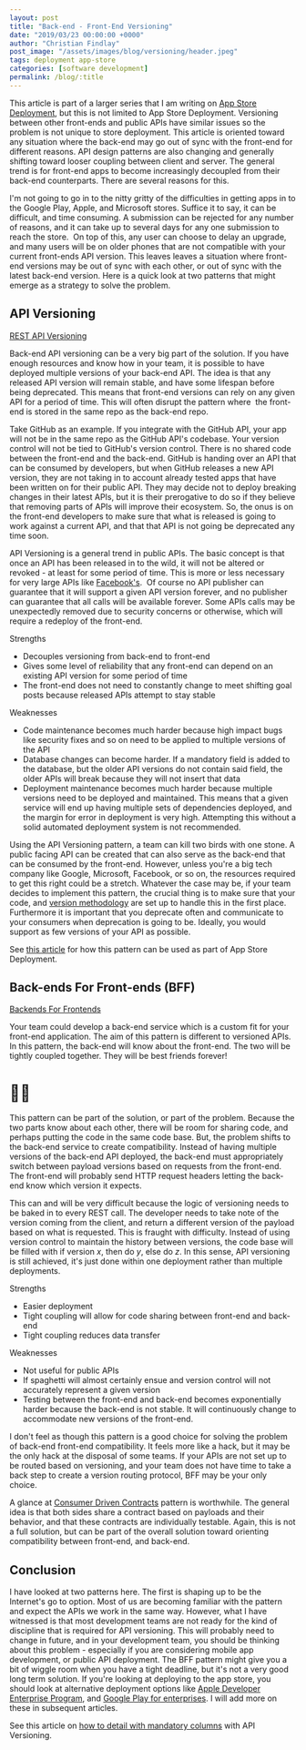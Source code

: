 ```yaml
---
layout: post
title: "Back-end - Front-End Versioning"
date: "2019/03/23 00:00:00 +0000"
author: "Christian Findlay"
post_image: "/assets/images/blog/versioning/header.jpeg"
tags: deployment app-store
categories: [software development]
permalink: /blog/:title
---
```


This article is part of a larger series that I am writing on [App Store Deployment](/app-store-deployment/), but this is not limited to App Store Deployment. Versioning between other front-ends and public APIs have similar issues so the problem is not unique to store deployment. This article is oriented toward any situation where the back-end may go out of sync with the front-end for different reasons. API design patterns are also changing and generally shifting toward looser coupling between client and server. The general trend is for front-end apps to become increasingly decoupled from their back-end counterparts. There are several reasons for this.

I'm not going to go in to the nitty gritty of the difficulties in getting apps in to the Google Play, Apple, and Microsoft stores. Suffice it to say, it can be difficult, and time consuming. A submission can be rejected for any number of reasons, and it can take up to several days for any one submission to reach the store.  On top of this, any user can choose to delay an upgrade, and many users will be on older phones that are not compatible with your current front-ends API version. This leaves leaves a situation where front-end versions may be out of sync with each other, or out of sync with the latest back-end version. Here is a quick look at two patterns that might emerge as a strategy to solve the problem.

API Versioning
--------------

[REST API Versioning](https://restfulapi.net/versioning/)

Back-end API versioning can be a very big part of the solution. If you have enough resources and know how in your team, it is possible to have deployed multiple versions of your back-end API. The idea is that any released API version will remain stable, and have some lifespan before being deprecated. This means that front-end versions can rely on any given API for a period of time. This will often disrupt the pattern where  the front-end is stored in the same repo as the back-end repo.

Take GitHub as an example. If you integrate with the GitHub API, your app will not be in the same repo as the GitHub API's codebase. Your version control will not be tied to GitHub's version control. There is no shared code between the front-end and the back-end. GitHub is handing over an API that can be consumed by developers, but when GitHub releases a new API version, they are not taking in to account already tested apps that have been written on for their public API. They may decide not to deploy breaking changes in their latest APIs, but it is their prerogative to do so if they believe that removing parts of APIs will improve their ecosystem. So, the onus is on the front-end developers to make sure that what is released is going to work against a current API, and that that API is not going be deprecated any time soon.

API Versioning is a general trend in public APIs. The basic concept is that once an API has been released in to the wild, it will not be altered or revoked - at least for some period of time. This is more or less necessary for very large APIs like [Facebook's](https://developers.facebook.com/docs/apps/versions/).  Of course no API publisher can guarantee that it will support a given API version forever, and no publisher can guarantee that all calls will be available forever. Some APIs calls may be unexpectedly removed due to security concerns or otherwise, which will require a redeploy of the front-end.

Strengths

*   Decouples versioning from back-end to front-end
*   Gives some level of reliability that any front-end can depend on an existing API version for some period of time
*   The front-end does not need to constantly change to meet shifting goal posts because released APIs attempt to stay stable

Weaknesses

*   Code maintenance becomes much harder because high impact bugs like security fixes and so on need to be applied to multiple versions of the API
*   Database changes can become harder. If a mandatory field is added to the database, but the older API versions do not contain said field, the older APIs will break because they will not insert that data
*   Deployment maintenance becomes much harder because multiple versions need to be deployed and maintained. This means that a given service will end up having multiple sets of dependencies deployed, and the margin for error in deployment is very high. Attempting this without a solid automated deployment system is not recommended.

Using the API Versioning pattern, a team can kill two birds with one stone. A public facing API can be created that can also serve as the back-end that can be consumed by the front-end. However, unless you're a big tech company like Google, Microsoft, Facebook, or so on, the resources required to get this right could be a stretch. Whatever the case may be, if your team decides to implement this pattern, the crucial thing is to make sure that your code, and [version methodology](https://octopus.com/docs/deployment-process/releases/release-versioning) are set up to handle this in the first place. Furthermore it is important that you deprecate often and communicate to your consumers when deprecation is going to be. Ideally, you would support as few versions of your API as possible.

See [this article](/app-store-deployment-back-end-first/) for how this pattern can be used as part of App Store Deployment.

Back-ends For Front-ends (BFF)
------------------------------

[Backends For Frontends](https://samnewman.io/patterns/architectural/bff/)

Your team could develop a back-end service which is a custom fit for your front-end application. The aim of this pattern is different to versioned APIs. In this pattern, the back-end will know about the front-end. The two will be tightly coupled together. They will be best friends forever!

👬👭
====

This pattern can be part of the solution, or part of the problem. Because the two parts know about each other, there will be room for sharing code, and perhaps putting the code in the same code base. But, the problem shifts to the back-end service to create compatibility. Instead of having multiple versions of the back-end API deployed, the back-end must appropriately switch between payload versions based on requests from the front-end. The front-end will probably send HTTP request headers letting the back-end know which version it expects.

This can and will be very difficult because the logic of versioning needs to be baked in to every REST call. The developer needs to take note of the version coming from the client, and return a different version of the payload based on what is requested. This is fraught with difficulty. Instead of using version control to maintain the history between versions, the code base will be filled with if version _x_, then do _y_, else do _z_. In this sense, API versioning is still achieved, it's just done within one deployment rather than multiple deployments.

Strengths

*   Easier deployment
*   Tight coupling will allow for code sharing between front-end and back-end
*   Tight coupling reduces data transfer

Weaknesses

*   Not useful for public APIs
*   If spaghetti will almost certainly ensue and version control will not accurately represent a given version
*   Testing between the front-end and back-end becomes exponentially harder because the back-end is not stable. It will continuously change to accommodate new versions of the front-end.

I don't feel as though this pattern is a good choice for solving the problem of back-end front-end compatibility. It feels more like a hack, but it may be the only hack at the disposal of some teams. If your APIs are not set up to be routed based on versioning, and your team does not have time to take a back step to create a version routing protocol, BFF may be your only choice.

A glance at [Consumer Driven Contracts](https://www.martinfowler.com/articles/consumerDrivenContracts.html) pattern is worthwhile. The general idea is that both sides share a contract based on payloads and their behavior, and that these contracts are individually testable. Again, this is not a full solution, but can be part of the overall solution toward orienting compatibility between front-end, and back-end.

Conclusion
----------

I have looked at two patterns here. The first is shaping up to be the Internet's go to option. Most of us are becoming familiar with the pattern and expect the APIs we work in the same way. However, what I have witnessed is that most development teams are not ready for the kind of discipline that is required for API versioning. This will probably need to change in future, and in your development team, you should be thinking about this problem - especially if you are considering mobile app development, or public API deployment. The BFF pattern might give you a bit of wiggle room when you have a tight deadline, but it's not a very good long term solution. If you're looking at deploying to the app store, you should look at alternative deployment options like [Apple Developer Enterprise Program](https://developer.apple.com/programs/enterprise/), and [Google Play for enterprises](https://developer.android.com/distribute/google-play/work). I will add more on these in subsequent articles.

See this article on [how to detail with mandatory columns](/api-versioning-mandatory-columns/) with API Versioning.
